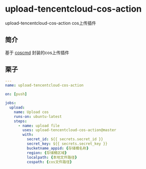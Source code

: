 # upload-tencentcloud-cos-action

upload-tencentcloud-cos-action cos上传插件

## 简介

基于 [coscmd](https://cloud.tencent.com/document/product/436/10976) 封装的cos上传插件

## 栗子


```yaml
---
name: upload-tencentcloud-cos-action

on: [push]

jobs:
  upload:
    name: Upload cos
    runs-on: ubuntu-latest
    steps:
      - name: upload file
        uses: upload-tencentcloud-cos-action@master
        with:
          secret_id: ${{ secrets.secret_id }}
          secret_key: ${{ secrets.secret_key }}
          bucketname_appid: {存储桶名称}
          region: {存储桶区域}
          localpath: {本地文件路径}
          cospath: {cos文件路径}
```